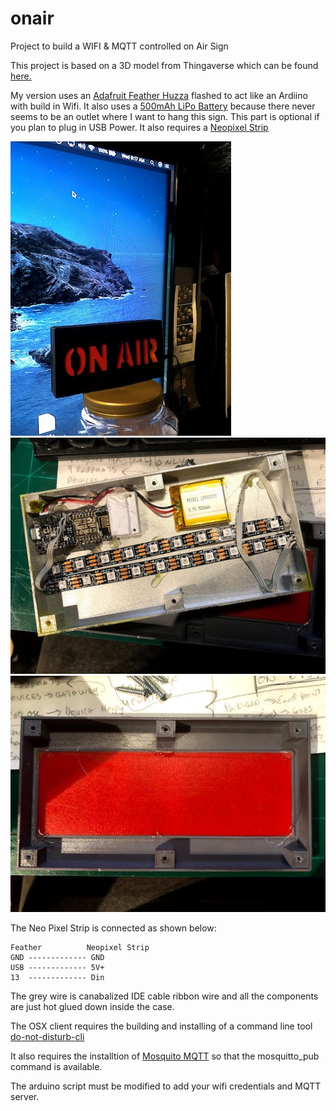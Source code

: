 # onair
Project to build a WIFI &amp; MQTT controlled on Air Sign

This project is based on a 3D model from Thingaverse which can be found [here.](https://www.thingiverse.com/thing:2847029)

My version uses an [Adafruit Feather Huzza](https://www.adafruit.com/product/2821) flashed to act like an Ardiino with build in Wifi.
It also uses a [500mAh LiPo Battery](https://www.adafruit.com/product/1578) because there never seems to be an outlet where I want to hang this sign. This part is optional if you plan to plug in USB Power.
It also requires a [Neopixel Strip](https://www.adafruit.com/product/1376?length=1)

![Finished Product](https://github.com/obiwan314/onair/blob/master/images/IMG_6416.jpg?raw=true "Picture of Finished product")
![Open Case](https://github.com/obiwan314/onair/blob/master/images/IMG_6405.jpg?raw=true "Inside view showing wiring.")
![Inside Front View](https://github.com/obiwan314/onair/blob/master/images/IMG_6406.jpg?raw=true "Inside front of case showing red plastic filter")

The Neo Pixel Strip is connected as shown below:

    Feather          Neopixel Strip
    GND ------------- GND
    USB ------------- 5V+
    13  ------------- Din

The grey wire is canabalized IDE cable ribbon wire and all the components are just hot glued down inside the case.

The OSX client requires the building and installing of a command line tool [do-not-disturb-cli](https://travis-ci.org/sindresorhus/do-not-disturb-cli)

It also requires the installtion of [Mosquito MQTT](https://mosquitto.org/) so that the mosquitto_pub command is available.

The arduino script must be modified to add your wifi credentials and MQTT server.